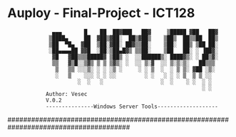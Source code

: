 # Auploy - Final-Project - ICT128

                  ▄▄▄       █    ██  ██▓███   ██▓     ▒█████ ▓██   ██▓
                 ▒████▄     ██  ▓██▒▓██░  ██▒▓██▒    ▒██▒  ██▒▒██  ██▒
                 ▒██  ▀█▄  ▓██  ▒██░▓██░ ██▓▒▒██░    ▒██░  ██▒ ▒██ ██░
                 ░██▄▄▄▄██ ▓▓█  ░██░▒██▄█▓▒ ▒▒██░    ▒██   ██░ ░ ▐██▓░
                  ▓█   ▓██▒▒▒█████▓ ▒██▒ ░  ░░██████▒░ ████▓▒░ ░ ██▒▓░
                  ▒▒   ▓▒█░░▒▓▒ ▒ ▒ ▒▓▒░ ░  ░░ ▒░▓  ░░ ▒░▒░▒░   ██▒▒▒ 
                   ▒   ▒▒ ░░░▒░ ░ ░ ░▒ ░     ░ ░ ▒  ░  ░ ▒ ▒░ ▓██ ░▒░ 
                   ░   ▒    ░░░ ░ ░ ░░         ░ ░   ░ ░ ░ ▒  ▒ ▒ ░░  
                          ░  ░   ░                  ░  ░    ░ ░  ░ ░     
                                                                 ░ ░     
                Author: Vesec
                V.0.2
                ---------------Windows Server Tools-------------------



#######################################################################################
